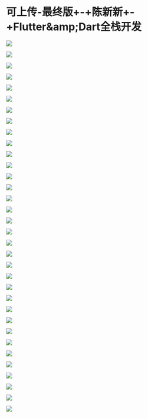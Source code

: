 # 可上传-最终版+-+陈新新+-+Flutter&amp;amp;Dart全栈开发

![](images\093512412bZiuMk\201905130935_4.png)

![](images\093512412bZiuMk\201905130935_5.png)

![](images\093512412bZiuMk\201905130935_6.png)

![](images\093512412bZiuMk\201905130935_7.png)

![](images\093512412bZiuMk\201905130935_8.png)

![](images\093512412bZiuMk\201905130935_9.png)

![](images\093512412bZiuMk\201905130935_10.png)

![](images\093512412bZiuMk\201905130935_11.png)

![](images\093512412bZiuMk\201905130935_12.png)

![](images\093512412bZiuMk\201905130935_13.png)

![](images\093512412bZiuMk\201905130935_14.png)

![](images\093512412bZiuMk\201905130935_15.png)

![](images\093512412bZiuMk\201905130935_16.png)

![](images\093512412bZiuMk\201905130935_17.png)

![](images\093512412bZiuMk\201905130935_18.png)

![](images\093512412bZiuMk\201905130935_19.png)

![](images\093512412bZiuMk\201905130935_20.png)

![](images\093512412bZiuMk\201905130935_21.png)

![](images\093512412bZiuMk\201905130935_22.png)

![](images\093512412bZiuMk\201905130935_23.png)

![](images\093512412bZiuMk\201905130935_24.png)

![](images\093512412bZiuMk\201905130935_25.png)

![](images\093512412bZiuMk\201905130935_26.png)

![](images\093512412bZiuMk\201905130935_27.png)

![](images\093512412bZiuMk\201905130935_28.png)

![](images\093512412bZiuMk\201905130935_29.png)

![](images\093512412bZiuMk\201905130935_30.png)

![](images\093512412bZiuMk\201905130935_31.png)

![](images\093512412bZiuMk\201905130935_32.png)

![](images\093512412bZiuMk\201905130935_33.png)

![](images\093512412bZiuMk\201905130935_34.png)

![](images\093512412bZiuMk\201905130935_35.png)

![](images\093512412bZiuMk\201905130935_36.png)

![](images\093512412bZiuMk\201905130935_37.png)

